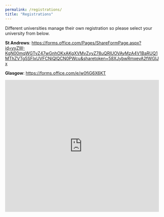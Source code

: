 ```yaml
---
permalink: /registrations/
title: "Registrations"
---
```


Different universities manage their own registration so please select your university from below.

**St Andrews**: <https://forms.office.com/Pages/ShareFormPage.aspx?id=yyZW-KgN00mqWGTvZ47wGnhOKxAKgXVMvZyyZ78uQRlUOVAyMzA4V1BaRUQ1MThZVTg5SFIxUVFCNiQlQCN0PWcu&sharetoken=58XJybwRmxevA2fWGIJx>

**Glasgow**: <https://forms.office.com/e/w0fiG6X6KT>

<iframe width="100%" height= "432px" src= "https://forms.office.com/Pages/ResponsePage.aspx?id=yyZW-KgN00mqWGTvZ47wGgdeFf0yfvtGmBPuOF0mH0tUODBSVUhUSTdQN1VLM1U4WTNPWDkxVTZNMy4u&embed=true" frameborder= "0" marginwidth= "0" marginheight= "0" style= "border: none;" allowfullscreen webkitallowfullscreen mozallowfullscreen msallowfullscreen> </iframe>


